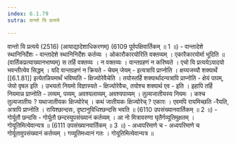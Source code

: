 ```yaml
---
index: 6.1.79
sutra: वान्तो यि प्रत्यये

---
```

वान्तो यि प्रत्यये (2516) (आयाद्यादेशाधिकरणम्) (6109 पूर्वपक्षिवार्तिकम् ॥ 1 ॥) - वान्तादेशे स्थानिनिर्देशः - वान्तादेशे स्थानिनिर्देशः कर्तव्यः । ओकारौकारयोरिति वक्तव्यम् । एकारैकारयोर्मा भूदिति ॥ (वार्तिकप्रत्याख्यानभाष्यम्) स तर्हि वक्तव्यः । न वक्तव्यः । वान्तग्रहणं न करिष्यते । एचो यि प्रत्ययेऽयादयो भवन्तीत्येव सिद्धम् । यदि वान्तग्रहणं न क्रियते  -  चेयम् जेयम्  -  इत्यत्रापि प्राप्नोति । क्षय्यजय्यौ शक्यार्थे [[6.1.81]] इत्येतन्नियमार्थं भविष्यति  -  क्षिज्योरेवैचेति । तयोस्तर्हि शक्यार्थादन्यत्रापि प्राप्नोति  -  क्षेयं पापम्, जेयो वृषल इति । उभयतो नियमो विज्ञास्यते  -  क्षिज्योरेवैचः, तयोश्च शक्यार्थ एव  -  इति । इहापि तर्हि नियमान्न प्राप्नोति  -  लव्यम्, पव्यम्, अवश्यलाव्यम्, अवश्यपाव्यम् । तुल्यजातीयस्य नियमः । कश्च तुल्यजातीयः ? यथाजातीयकः क्षिज्योरेच् । कथं जातीयकः क्षिज्योरेच् ? एकारः । एवमपि रायमिच्छति -रैयति, अत्रापि प्राप्नोति । रायिश्छान्दसः, दृष्टानुविधिश्छन्दसि भवति ॥ (6110 उपसंख्यानवार्तिकम् ॥ 2 ॥) - गोर्यूतौ छन्दसि - गोर्यूतौ छन्दस्युपसंख्यानं कर्तव्यम् । आ नो मित्रावरुणा घृतैर्गव्यूतिमुक्षतम् । गोयूतिमित्येवान्यत्र ॥ (6111 उपसंख्यानवार्तिकम् ॥ 3 ॥)  - अध्वपरिमाणे च - अध्वपरिमाणे च गोर्यूतावुपसंख्यानं कर्तव्यम् । गव्यूतिमध्वानं गतः । गोयूतिमित्येवान्यत्र ॥
